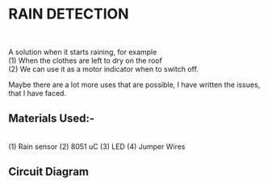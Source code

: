 # RAIN DETECTION
<br>

A solution when it starts raining, for example
<be>
<br>
(1)  When the clothes are left to dry on the roof<br>
(2)  We can use it as a motor indicator when to switch off.<br>

Maybe there are a lot more uses that are possible, I have written the issues, that I have faced.<br>

## Materials Used:-
<br>
(1)  Rain sensor
(2)  8051 uC
(3)  LED
(4)  Jumper Wires
<br>

## Circuit Diagram
<br>

